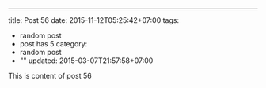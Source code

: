 ---
title: Post 56
date: 2015-11-12T05:25:42+07:00
tags:
  - random post
  - post has 5
category:
  - random post
  - ""
updated: 2015-03-07T21:57:58+07:00

This is content of post 56